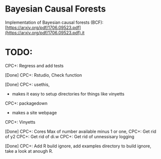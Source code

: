 # Bayesian Causal Forests

Implementation of Bayesian causal forests (BCF): [https://arxiv.org/pdf/1706.09523.pdf](https://arxiv.org/pdf/1706.09523.pdf).it 

# TODO:
CPC+: Regress and add tests

[Done] CPC+: Rstudio, Check function

[Done] CPC+: usethis,
- makes it easy to setup directories for things like vinyetts

CPC+: packagedown
- makes a site webpage

<!-- Description
Creates a new tutorial below inst/tutorials/. Tutorials are interactive R Markdown documents
built with the learnr package. use_tutorial() does this setup -->

CPC+: Vinyetts

[Done] CPC+: Cores Max of number available minus 1 or one,
CPC+: Get rid of y2
CPC+: Get rid of di.w
CPC+: Get rid of unnessisary logging

[Done] CPC+: Add R build ignore, add examples directory to build ignore, take a look at anough R. 